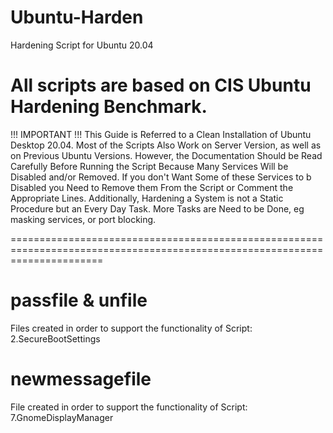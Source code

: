 # Ubuntu-Harden
Hardening Script for Ubuntu 20.04

All scripts are based on CIS Ubuntu Hardening Benchmark.
============================================================================================================================

!!! IMPORTANT !!!
This Guide is Referred to a Clean Installation of Ubuntu Desktop 20.04.
Most of the Scripts Also Work on Server Version, as well as on Previous Ubuntu Versions.
However, the Documentation Should be Read Carefully Before Running the Script Because Many Services Will be
Disabled and/or Removed.
If you don't Want Some of these Services to b Disabled you Need to Remove them From the Script or
Comment the Appropriate Lines.
Additionally, Hardening a System is not a Static Procedure but an Every Day Task.
More Tasks are Need to be Done, eg masking services, or port blocking.

============================================================================================================================

passfile & unfile
============================================================================================================================
Files created in order to support the functionality of Script: 2.SecureBootSettings


newmessagefile
============================================================================================================================
File created in order to support the functionality of Script: 7.GnomeDisplayManager
